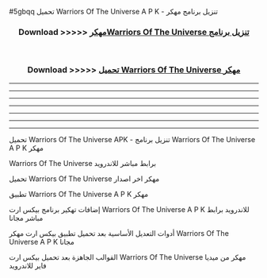 #5gbqq تحميل Warriors Of The Universe  A P K - تنزيل برنامج مهكر



<div align="center">
<h3>Download >>>>> <a href="https://runaway1.web.app/?sq=Warriors Of The Universe ">مهكرWarriors Of The Universe  تنزيل برنامج</a></h3><br>

<h3>Download >>>>> <a href="https://runaway1.web.app/?sq=Warriors Of The Universe ">تحميل Warriors Of The Universe  مهكر</a></h3>
</div>


----------------------------------------------------------

----------------------------------------------------------

----------------------------------------------------------

----------------------------------------------------------

----------------------------------------------------------

----------------------------------------------------------

----------------------------------------------------------

تحميل Warriors Of The Universe  APK - تنزيل برنامج Warriors Of The Universe  A P K مهكر

Warriors Of The Universe  برابط مباشر للاندرويد

تحميل Warriors Of The Universe  مهكر اخر اصدار

تطبيق Warriors Of The Universe  A P K مهكر

إضافات تهكير برنامج بيكس ارت Warriors Of The Universe  A P K للاندرويد برابط مباشر مجانا

أدوات التعديل الأساسية بعد تحميل تطبيق بيكس ارت مهكر Warriors Of The Universe  A P K مجانا

القوالب الجاهزة بعد تحميل بيكس ارت Warriors Of The Universe  مهكر من ميديا فاير للاندرويد


